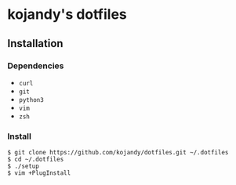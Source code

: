 # kojandy's dotfiles

## Installation
### Dependencies
- `curl`
- `git`
- `python3`
- `vim`
- `zsh`

### Install
```
$ git clone https://github.com/kojandy/dotfiles.git ~/.dotfiles
$ cd ~/.dotfiles
$ ./setup
$ vim +PlugInstall
```

